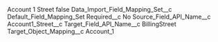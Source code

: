 <?xml version="1.0" encoding="UTF-8"?>
<CustomMetadata xmlns="http://soap.sforce.com/2006/04/metadata" xmlns:xsi="http://www.w3.org/2001/XMLSchema-instance" xmlns:xsd="http://www.w3.org/2001/XMLSchema">
    <label>Account 1 Street</label>
    <protected>false</protected>
    <values>
        <field>Data_Import_Field_Mapping_Set__c</field>
        <value xsi:type="xsd:string">Default_Field_Mapping_Set</value>
    </values>
    <values>
        <field>Required__c</field>
        <value xsi:type="xsd:string">No</value>
    </values>
    <values>
        <field>Source_Field_API_Name__c</field>
        <value xsi:type="xsd:string">Account1_Street__c</value>
    </values>
    <values>
        <field>Target_Field_API_Name__c</field>
        <value xsi:type="xsd:string">BillingStreet</value>
    </values>
    <values>
        <field>Target_Object_Mapping__c</field>
        <value xsi:type="xsd:string">Account_1</value>
    </values>
</CustomMetadata>
